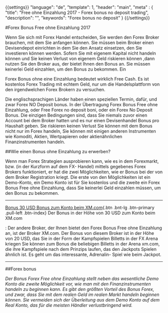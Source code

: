 {{settings}}
  "language": "de",
  "template": 1,
  "header": "main",
  "meta" : {
    "title": "Free ohne Einzahlung 2017 - Forex bonus no deposit trading",
    "description": "",
    "keywords": "Forex bonus no deposit"
  }
{{/settings}}

#Forex Bonus Free ohne Einzahlung 2017

Wenn Sie sich mit Forex Handel entscheiden, Sie werden den Forex Broker brauchen, mit dem Sie anfangen können. Sie müssen beim Broker einen Devisendepot einrichten in dem Sie den Ansatz  einsetzen, den Sie investieren können werden. Sofern Sie mit eigenem Kapital nicht handeln können  und Sie keinen Verlust von eigenem Geld riskieren können ,dann nutzen Sie den Broker aus, der bietet Ihnen den Bonus an. Sie müssen keinerlei Geld einzahlen, um den Bonus zu bekommen. Ein 

Forex Bonus ohne eine Einzahlung bedeutet wirklich Free Cash. Es ist kostenlos Forex Trading mit echtem Geld, nur um die Handelsplattform von den irgendwelchen Forex Brokern zu versuchen.

Die englischsprachigen Länder haben einen speziellen Termin, dafür, und zwar Forex NO Deposit bonus. In der Übertragung Forex Bonus Free ohne Einzahlung, oder Free Forex no deposit boni, oder ein Forex No Deposit Bonus. Die einzigen Bedingungen sind, dass Sie niemals zuvor einen Account bei dem Broker hatten und es nur einen Devisenhandel Bonus pro Haushalt geben. Sie riskieren keinen Verlust  Sie können mit dem Bonus nicht nur im Forex handeln, Sie können mit einigen anderen Instrumenten wie Komoditi, Aktien, Wertpapieren oder aktienähnlichen Finanzinstrumenten handeln.


##Wie einen Bonus ohne Einzahlung zu erwerben?

Wenn man Forex Strategien ausprobieren kann, wie es in dem Forexmarkt,  bzw. (in der Kurzform auf dem FX- Handel) mittels gegebenes Forex Brokers funktioniert, er hat die zwei Möglichkeiten, wie er Bonus bei der von dem Broker Registration kriegt. Die erste von den Möglichkeiten ist ein Demo-Konto, ein Demo Konto ist für Sie kostenlos und die zweite ein Forex Bonus Free ohne Einzahlung, dass Sie keinerlei Geld einzahlen müssen, um den Bonus zu bekommen.

- - -
[Bonus 30 USD Bonus zum Konto beim XM.com](http://clicks.pipaffiliates.com/afs/come.php?cid=46271&ctgid=17&atype=1&langcode=en&brandid=3){.btn .bnt-lg .btn-primary .pull-left .btn-index} Der Bonus in der Höhe von 30 USD zum Konto beim XM.com

:   Der andere Broker, der Ihnen bietet den Forex Bonus Free ohne Einzahlung an, ist der Broker XM.com. Der Bonus von diesem Broker ist in der Höhe von 20 USD, das Sie in der Form der Kampfspielen Billetts in der FX Arena kriegen  Sie können zum Bonus die beliebigen Billetts in der Arena xm.com, die ihre Kampfspiele  nach dem Prinzips laufen, das den Jackpots Spielen ähnlich ist.  Es geht um das interessante, Adrenalin- Spiel wie beim Jackpot.

- - -

##Forex bonus

*Der Bonus Forex Free ohne Einzahlung stellt neben das wesentliche Demo Konto die zweite Möglichkeit vor, wie man mit den Finanzinstrumenten handeln zu beginnen kann. Es gibt den größten  Vorteil des Bonus Forex, und zwar, dass Sie mit dem realen Geld im realen Markt  handeln beginnen können. Sie vermeiden sich  der Überleitung aus dem Demo Konto auf dem Real Konto, das für die meisten Händler verlustbringend wird.*



